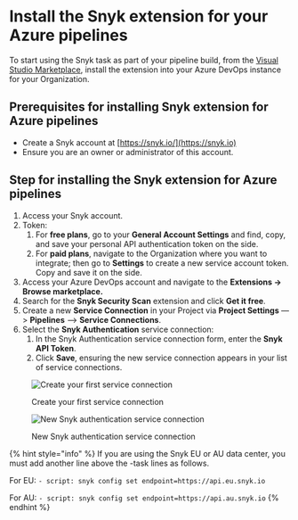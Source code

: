 # Install the Snyk extension for your Azure pipelines

To start using the Snyk task as part of your pipeline build, from the [Visual Studio Marketplace](https://marketplace.visualstudio.com/items?itemName=Snyk.snyk-security-scan), install the extension into your Azure DevOps instance for your Organization.

## **Prerequisites for installing Snyk extension for Azure pipelines**

* Create a Snyk account at [https://snyk.io/](https://snyk.io)
* Ensure you are an owner or administrator of this account.

## **Step for installing the Snyk extension for Azure pipelines**

1. Access your Snyk account.
2. Token:
   1. For **free plans**, go to your **General Account Settings** and find, copy, and save your personal API authentication token on the side.
   2. For **paid plans**, navigate to the Organization where you want to integrate; then go to **Settings** to create a new service account token. Copy and save it on the side.
3. Access your Azure DevOps account and navigate to the **Extensions -> Browse marketplace.**
4. Search for the **Snyk Security Scan** extension and click **Get it free**.
5. Create a new **Service Connection** in your Project via **Project Settings** —> **Pipelines** —> **Service Connections**.
6. Select the **Snyk Authentication** service connection:
   1. In the Snyk Authentication service connection form, enter the **Snyk API Token**.
   2. Click **Save**, ensuring the new service connection appears in your list of service connections.

<figure><img src="../../../.gitbook/assets/ap_-_search.jpg" alt="Create your first service connection"><figcaption><p>Create your first service connection</p></figcaption></figure>

<figure><img src="../../../.gitbook/assets/Azure-authentication-connection-setup.png" alt="New Snyk authentication service connection"><figcaption><p>New Snyk authentication service connection</p></figcaption></figure>



{% hint style="info" %}
If you are using the Snyk EU or AU data center, you must add another line above the -task lines as follows.

For EU: `- script: snyk config set endpoint=https://api.eu.snyk.io`

For AU: `- script: snyk config set endpoint=https://api.au.snyk.io`
{% endhint %}
